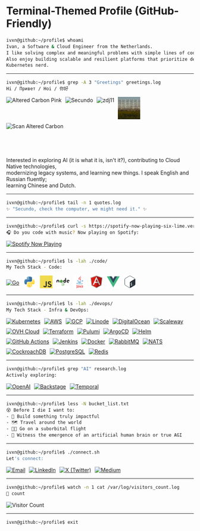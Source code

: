 # Terminal-Themed Profile (GitHub-Friendly)

```bash
ivxn@github:~/profile$ whoami
Ivan, a Software & Cloud Engineer from the Netherlands.
I like solving complex and meaningful problems with simple lines of code.
Also enjoy building scalable and resilient platforms that prioritize developer experience.
Kubernetes nerd.
```

---

```bash
ivxn@github:~/profile$ grep -A 3 "Greetings" greetings.log
Hi / Привет / Hoi / 你好
```

<div style="display: flex; gap: 10px; align-items: center; flex-wrap: wrap;">
    <img src="https://c.tenor.com/7jxBmMxOixgAAAAC/altered-carbon-pink.gif" alt="Altered Carbon Pink" height="60"/>
    <img src="assets/Secundo.gif" alt="Secundo" height="60"/>
    <img src="https://c.tenor.com/kpZ45ilBpNMAAAAC/zdj11.gif" alt="zdj11" height="60"/>
    <img src="assets/Divergent.gif" alt="Divergent" height="60"/>
    <img src="https://c.tenor.com/8swF6PtOPfgAAAAC/scan-altered-carbon.gif" alt="Scan Altered Carbon" height="60"/>
</div>

<br>

Interested in exploring AI (it is what it is, isn't it?), contributing to Cloud Native technologies,  
modernizing legacy systems, and learning new things. I speak English and Russian fluently;  
learning Chinese and Dutch.

---

```bash
ivxn@github:~/profile$ tail -n 1 quotes.log
✨ "Secundo, check the computer, we might need it." ✨
```

---

```bash
ivxn@github:~/profile$ curl -s https://spotify-now-playing-six-lime.vercel.app/api/spotify-playing
🎧 Do you code with music? Now playing on Spotify:
```
[![Spotify Now Playing](https://spotify-now-playing-six-lime.vercel.app/api/spotify-playing)](https://open.spotify.com/user/czipey128acsih796rc692hl9)

---

```bash
ivxn@github:~/profile$ ls -lah ./code/
My Tech Stack - Code:
```
<div style="display: flex; gap: 10px; align-items: center;">
    <a href="https://go.dev/"><img src="https://cdn.jsdelivr.net/gh/devicons/devicon/icons/go/go-original.svg" alt="Go" height="35"/></a>
    <a href="https://www.python.org/"><img src="https://raw.githubusercontent.com/devicons/devicon/master/icons/python/python-original.svg" alt="Python" height="35"/></a>
    <a href="https://developer.mozilla.org/en-US/docs/Web/JavaScript"><img src="https://raw.githubusercontent.com/devicons/devicon/master/icons/javascript/javascript-original.svg" alt="JavaScript" height="35"/></a>
    <a href="https://nodejs.org/"><img src="https://raw.githubusercontent.com/devicons/devicon/master/icons/nodejs/nodejs-original-wordmark.svg" alt="Node.js" height="35"/></a>
    <a href="https://en.wikipedia.org/wiki/Java_(programming_language)"><img src="https://raw.githubusercontent.com/devicons/devicon/master/icons/java/java-original-wordmark.svg" alt="Java" height="35"/></a>
    <a href="https://angular.io/"><img src="https://raw.githubusercontent.com/devicons/devicon/master/icons/angularjs/angularjs-original.svg" alt="Angular" height="35"/></a>
    <a href="https://vuejs.org/"><img src="https://raw.githubusercontent.com/devicons/devicon/master/icons/vuejs/vuejs-original.svg" alt="Vue" height="35"/></a>
    <a href="https://www.gnu.org/software/bash/"><img src="https://raw.githubusercontent.com/devicons/devicon/master/icons/bash/bash-original.svg" alt="Bash" height="35"/></a>
</div>

---

```bash
ivxn@github:~/profile$ ls -lah ./devops/
My Tech Stack - Infra & DevOps:
```
<div style="display: flex; gap: 10px; align-items: center; flex-wrap: wrap;">
    <a href="https://kubernetes.io/"><img src="https://www.vectorlogo.zone/logos/kubernetes/kubernetes-icon.svg" alt="Kubernetes" height="35"/></a>
    <a href="https://aws.amazon.com/"><img src="https://www.vectorlogo.zone/logos/amazon_aws/amazon_aws-icon.svg" alt="AWS" height="35"/></a>
    <a href="https://cloud.google.com/"><img src="https://www.vectorlogo.zone/logos/google_cloud/google_cloud-icon.svg" alt="GCP" height="35"/></a>
    <a href="https://www.linode.com/"><img src="https://www.vectorlogo.zone/logos/linode/linode-icon.svg" alt="Linode" height="35"/></a>
    <a href="https://www.digitalocean.com/"><img src="https://www.vectorlogo.zone/logos/digitalocean/digitalocean-icon.svg" alt="DigitalOcean" height="35"/></a>
    <a href="https://www.scaleway.com/"><img src="https://www.vectorlogo.zone/logos/scaleway/scaleway-icon.svg" alt="Scaleway" height="35"/></a>
    <a href="https://www.ovhcloud.com/"><img src="https://avatars.githubusercontent.com/u/1698434?s=200&v=4" alt="OVH Cloud" height="35"/></a>
    <a href="https://www.terraform.io/"><img src="https://www.vectorlogo.zone/logos/terraformio/terraformio-icon.svg" alt="Terraform" height="35"/></a>
    <a href="https://www.pulumi.com/"><img src="https://www.pulumi.com/logos/brand/avatar-on-white.svg" alt="Pulumi" height="35"/></a>
    <a href="https://argo-cd.readthedocs.io/"><img src="https://argo-cd.readthedocs.io/en/stable/assets/logo.png" alt="ArgoCD" height="35"/></a>
    <a href="https://helm.sh/"><img src="https://www.vectorlogo.zone/logos/helmsh/helmsh-icon.svg" alt="Helm" height="35"/></a>
    <a href="https://github.com/features/actions"><img src="https://github.githubassets.com/images/modules/site/features/actions-icon-actions.svg" alt="GitHub Actions" height="35"/></a>
    <a href="https://www.jenkins.io/"><img src="https://www.vectorlogo.zone/logos/jenkins/jenkins-icon.svg" alt="Jenkins" height="35"/></a>
    <a href="https://www.docker.com/"><img src="https://www.vectorlogo.zone/logos/docker/docker-icon.svg" alt="Docker" height="35"/></a>
    <a href="https://www.rabbitmq.com/"><img src="https://www.vectorlogo.zone/logos/rabbitmq/rabbitmq-icon.svg" alt="RabbitMQ" height="35"/></a>
    <a href="https://nats.io/"><img src="https://www.vectorlogo.zone/logos/natsio/natsio-icon.svg" alt="NATS" height="35"/></a>
    <a href="https://www.cockroachlabs.com/"><img src="https://www.vectorlogo.zone/logos/cockroachlabs/cockroachlabs-icon.svg" alt="CockroachDB" height="35"/></a>
    <a href="https://www.postgresql.org/"><img src="https://www.vectorlogo.zone/logos/postgresql/postgresql-icon.svg" alt="PostgreSQL" height="35"/></a>
    <a href="https://redis.io/"><img src="https://www.vectorlogo.zone/logos/redis/redis-icon.svg" alt="Redis" height="35"/></a>
</div>

---

```bash
ivxn@github:~/profile$ grep "AI" research.log
Actively exploring:
```
<div style="display: flex; gap: 10px; align-items: center;">
    <a href="https://openai.com/"><img src="https://upload.wikimedia.org/wikipedia/commons/0/04/ChatGPT_logo.svg" alt="OpenAI" height="35"/></a>
    <a href="https://backstage.io/"><img src="https://avatars.githubusercontent.com/u/72526453?s=200&v=4" alt="Backstage" height="35"/></a>
    <a href="https://temporal.io/"><img src="https://avatars.githubusercontent.com/u/56493103?s=200&v=4" alt="Temporal" height="35"/></a>
</div>

---

```bash
ivxn@github:~/profile$ less -N bucket_list.txt
😵 Before I die I want to:
- 🌟 Build something truly impactful
- 🗺️ Travel around the world
- 👨‍🚀 Go on a suborbital flight
- 🧠 Witness the emergence of an artificial human brain or true AGI
```

---

```bash
ivxn@github:~/profile$ ./connect.sh
Let's connect:
```
<div style="display: flex; gap: 10px; align-items: center;">
    <a href="mailto:ivan@dualstacks.com"><img src="https://www.vectorlogo.zone/logos/gmail/gmail-icon.svg" alt="Email" height="35"/></a>
    <a href="https://linkedin.com/in/ivxn-sh"><img src="https://www.vectorlogo.zone/logos/linkedin/linkedin-icon.svg" alt="LinkedIn" height="35"/></a>
    <a href="https://x.com/ivxn_sh"><img src="https://www.vectorlogo.zone/logos/x/x-icon.svg" alt="X (Twitter)" height="35"/></a>
    <a href="https://medium.com/@ivxn-sh"><img src="https://www.vectorlogo.zone/logos/medium/medium-icon.svg" alt="Medium" height="35"/></a>
</div>

---

```bash
ivxn@github:~/profile$ watch -n 1 cat /var/log/visitors_count.log
👀 count
```
![Visitor Count](https://profile-counter.glitch.me/NominalTrajectory/count.svg)

---

```bash
ivxn@github:~/profile$ exit
```
